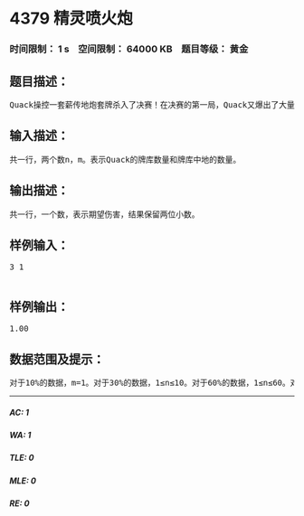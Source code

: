 # 4379 精灵喷火炮   
### 时间限制： 1 s&nbsp;&nbsp;&nbsp;&nbsp;空间限制： 64000 KB&nbsp;&nbsp;&nbsp;&nbsp;题目等级： 黄金  
## 题目描述：  

<pre>
Quack操控一套薪传地炮套牌杀入了决赛！在决赛的第一局，Quack又爆出了大量费用并且拍出了精灵喷火炮。此时，他的牌库还有n张，牌库中还有m个地。他想知道现在起动精灵喷火炮的异能所能造成的期望伤害是多少（即某种情况能造成的伤害与这种情况发生的概率的乘积，对所有情况求和）。Quack认为海岛是最强的地，因此他的牌库中的地全都不是山脉。精灵喷火炮，4，神器 3，横置：从你的牌库顶开始展示卡牌，直到展示出一张地牌为止。精灵喷火炮对目标牌手或生物造成伤害，其数值等同于以此法展示的所有非地牌数量。如果展示的地牌是一张山脉，则精灵喷火炮改为造成两倍此数量的伤害。将展示的卡牌以任意顺序放回牌库底。
</pre>
  
  
## 输入描述：  

<pre>
共一行，两个数n，m。表示Quack的牌库数量和牌库中地的数量。
</pre>
  
  
## 输出描述：  

<pre>
共一行，一个数，表示期望伤害，结果保留两位小数。
</pre>
  
  
## 样例输入：  

<pre>
3 1  

</pre>
  
  
## 样例输出：  

<pre>
1.00
</pre>
  
  
## 数据范围及提示：  

<pre>
对于10%的数据，m=1。对于30%的数据，1≤n≤10。对于60%的数据，1≤n≤60。对于100%的数据，1≤n≤2000000000，0≤m≤n。如果牌库里面没有地，那么精灵喷火炮会展示完整个牌库，然后对目标牌手或生物造成牌库数量的伤害。
</pre>
  
  
***  

##### AC: 1  
##### WA: 1  
##### TLE: 0  
##### MLE: 0  
##### RE: 0  
